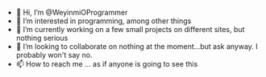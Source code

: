- 👋 Hi, I’m @WeyinmiOProgrammer
- 👀 I’m interested in programming, among other things
- 🌱 I’m currently working on a few small projects on different sites, but nothing serious
- 💞️ I’m looking to collaborate on nothing at the moment...but ask anyway. I probably won't say no.
- 📫 How to reach me ... as if anyone is going to see this 

<!---
WeyinmiOProgrammer/WeyinmiOProgrammer is a ✨ special ✨ repository because its `README.md` (this file) appears on your GitHub profile.
You can click the Preview link to take a look at your changes.
--->
